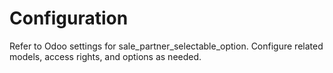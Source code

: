 # Configuration

Refer to Odoo settings for sale_partner_selectable_option. Configure related models, access rights, and options as needed.
